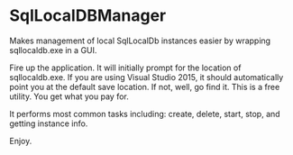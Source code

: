 # SqlLocalDBManager
Makes management of local SqlLocalDb instances easier by wrapping sqllocaldb.exe in a GUI.

Fire up the application.  It will initially prompt for the location of sqllocaldb.exe.  If you are using Visual Studio 2015, it should automatically point you at the default save location.  If not, well, go find it.  This is a free utility.  You get what you pay for.

It performs most common tasks including: create, delete, start, stop, and getting instance info.

Enjoy.
